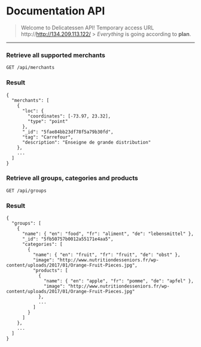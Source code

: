 # Documentation API

> Welcome to Delicatessen API!
> Temporary access URL http://http://134.209.113.122/ > _Everything_ is going according to **plan**.

---

### Retrieve all supported merchants

```
GET /api/merchants
```

### Result

```
{
  "merchants": [
    {
      "loc": {
        "coordinates": [-73.97, 23.32],
        "type": "point"
      },
      "_id": "5fae84bb23df78f5a79b30fd",
      "tag": "Carrefour",
      "description": "Enseigne de grande distribution"
    },
    ...
  ]
}
```

### Retrieve all groups, categories and products

```
GET /api/groups
```

### Result

```
{
  "groups": [
    {
      "name": { "en": "food", "fr": "aliment", "de": "lebensmittel" },
      "_id": "5fb50757b0012a55171e4aa5",
      "categories": [
        {
          "name": { "en": "fruit", "fr": "fruit", "de": "obst" },
          "image": "http://www.nutritiondesseniors.fr/wp-content/uploads/2017/01/Orange-Fruit-Pieces.jpg",
          "products": [
            {
              "name": { "en": "apple", "fr": "pomme", "de": "apfel" },
              "image": "http://www.nutritiondesseniors.fr/wp-content/uploads/2017/01/Orange-Fruit-Pieces.jpg"
            },
            ...
          ]
        }
      ]
    },
    ...
  ]
}
```
